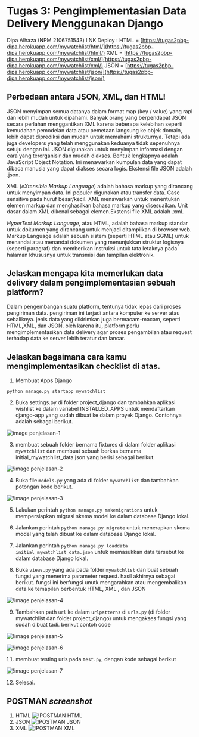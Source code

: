 # Tugas 3: Pengimplementasian Data Delivery Menggunakan Django

Dipa Alhaza (NPM 2106751543)
lINK Deploy :
HTML = [https://tugas2pbp-dipa.herokuapp.com/mywatchlist/html/](https://tugas2pbp-dipa.herokuapp.com/mywatchlist/html/)
XML = [https://tugas2pbp-dipa.herokuapp.com/mywatchlist/xml/](https://tugas2pbp-dipa.herokuapp.com/mywatchlist/xml/)
JSON = [https://tugas2pbp-dipa.herokuapp.com/mywatchlist/json/](https://tugas2pbp-dipa.herokuapp.com/mywatchlist/json/)

## Perbedaan antara JSON, XML, dan HTML!

JSON menyimpan semua datanya dalam format map (key / value) yang rapi dan lebih mudah untuk dipahami. Banyak orang yang berpendapat JSON secara perlahan menggantikan XML karena beberapa kelebihan seperti kemudahan pemodelan data atau pemetaan langsung ke objek domain, lebih dapat diprediksi dan mudah untuk memahami strukturnya. Tetapi ada juga developers yang telah menggunakan keduanya tidak sepenuhnya setuju dengan ini. JSON digunakan untuk menyimpan informasi dengan cara yang terorganisir dan mudah diakses. Bentuk lengkapnya adalah JavaScript Object Notation. Ini menawarkan kumpulan data yang dapat dibaca manusia yang dapat diakses secara logis. Ekstensi file JSON adalah .json.

XML (_eXtensible Markup Language_) adalah bahasa markup yang dirancang untuk menyimpan data. Ini populer digunakan atau transfer data. Case sensitive pada huruf besar/kecil. XML menawarkan untuk menentukan elemen markup dan menghasilkan bahasa markup yang disesuaikan. Unit dasar dalam XML dikenal sebagai elemen.Ekstensi file XML adalah .xml.

_HyperText Markup Language_, atau HTML, adalah bahasa markup standar untuk dokumen yang dirancang untuk menjadi ditampilkan di browser web. Markup Language adalah sebuah sistem (seperti HTML atau SGML) untuk menandai atau menandai dokumen yang menunjukkan struktur logisnya (seperti paragraf) dan memberikan instruksi untuk tata letaknya pada halaman khususnya untuk transmisi dan tampilan elektronik.


## Jelaskan mengapa kita memerlukan data delivery dalam pengimplementasian sebuah platform?
Dalam pengembangan suatu platform, tentunya tidak lepas dari proses pengiriman data. pengiriman ini terjadi antara komputer ke server atau sebaliknya. jenis data yang dikirimkan juga bermacam-macam, seperti HTML,XML, dan JSON. oleh karena itu, platform perlu mengimplementasikan data delivery agar proses pengambilan atau request terhadap data ke server lebih teratur dan lancar.


## Jelaskan bagaimana cara kamu mengimplementasikan checklist di atas.

1. Membuat Apps Django
```shell
python manage.py startapp mywatchlist
```
2. Buka settings.py di folder project_django dan tambahkan aplikasi wishlist ke dalam variabel INSTALLED_APPS untuk mendaftarkan django-app yang sudah  dibuat ke dalam proyek Django. Contohnya adalah sebagai berikut.

![image penjelasan-1](photo/penjelasn-1.jpg)

3. membuat sebuah folder bernama fixtures di dalam folder aplikasi `mywatchlist` dan membuat sebuah berkas bernama initial_mywatchlist_data.json yang berisi sebagai berikut.

![!image penjelasan-2](photo/penjelasn-2.jpg)

4. Buka file `models.py` yang ada di folder `mywatchlist` dan tambahkan potongan kode berikut.

![!image penjelasan-3](photo/penjelasn-3.jpg)

5. Lakukan perintah `python manage.py makemigrations` untuk mempersiapkan migrasi skema model ke dalam database Django lokal.

6. Jalankan perintah `python manage.py migrate` untuk menerapkan skema model yang telah dibuat ke dalam database Django lokal.

7. Jalankan perintah `python manage.py loaddata initial_mywatchlist_data.json` untuk memasukkan data tersebut ke dalam database Django lokal.

8. Buka `views.py` yang ada pada folder `mywatchlist` dan buat sebuah fungsi yang menerima parameter request. hasil akhirnya sebagai berikut. fungsi ini berfungsi unutk mengarahkan atau mengembalikan data ke temapilan berbentuk HTML, XML , dan JSON

![!image penjelasan-4](photo/penjelasn-4.jpg)

9. Tambahkan path `url` ke dalam `urlpatterns` di `urls.py` (di folder mywatchlist dan folder project_django) untuk mengakses fungsi yang sudah dibuat tadi. berikut contoh code

![!image penjelasan-5](photo/penjelasn-5.jpg)

![!image penjelasan-6](photo/penjelasn-6.jpg)

11. membuat testing urls pada `test.py`, dengan kode sebagai berikut

![!image penjelasan-7](photo/penjelasn-7.jpg)

12. Selesai.

## POSTMAN  _screenshot_
1. HTML
![!POSTMAN HTML](photo/postman_html.jpg)
2. JSON
![!POSTMAN JSON](photo/postman_json.jpg)
3. XML
![!POSTMAN XML](photo/postman_xml.jpg)









